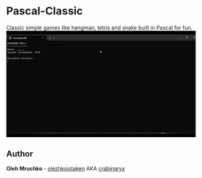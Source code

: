 # Pascal-Classic
Classic simple games like hangman, tetris and snake built in Pascal for fun.
![](images/git-preview.gif)


## Author
**Oleh Mruchko** - [olezhkoistaken](https://github.com/olezhkoistaken) AKA [crabinaryx](https://github.com/crabinaryx)
